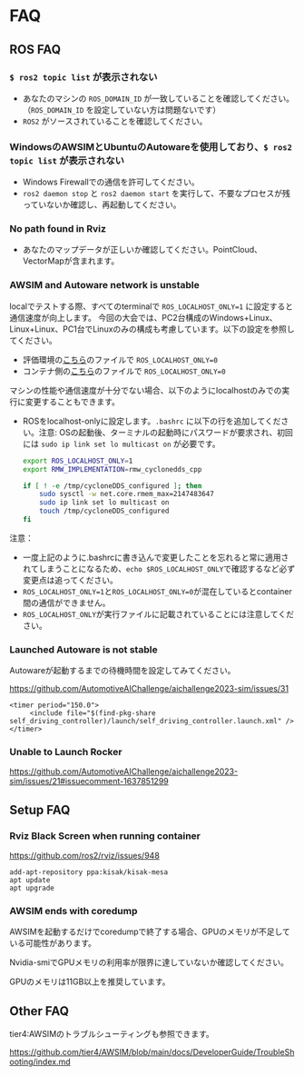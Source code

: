 # FAQ

## ROS FAQ

### `$ ros2 topic list` が表示されない
- あなたのマシンの `ROS_DOMAIN_ID` が一致していることを確認してください。（`ROS_DOMAIN_ID` を設定していない方は問題ないです）
- `ROS2` がソースされていることを確認してください。

### WindowsのAWSIMとUbuntuのAutowareを使用しており、`$ ros2 topic list` が表示されない
- Windows Firewallでの通信を許可してください。
- `ros2 daemon stop` と `ros2 daemon start` を実行して、不要なプロセスが残っていないか確認し、再起動してください。

### No path found in Rviz
- あなたのマップデータが正しいか確認してください。PointCloud、VectorMapが含まれます。

### AWSIM and Autoware network is unstable
localでテストする際、すべてのterminalで `ROS_LOCALHOST_ONLY=1` に設定すると通信速度が向上します。
今回の大会では、PC2台構成のWindows+Linux、Linux+Linux、PC1台でLinuxのみの構成も考慮しています。以下の設定を参照してください。
- 評価環境の[こちら](https://github.com/AutomotiveAIChallenge/aichallenge2023-sim/blob/main/docker/evaluation/main.bash)のファイルで `ROS_LOCALHOST_ONLY=0`
- コンテナ側の[こちら](https://github.com/AutomotiveAIChallenge/aichallenge2023-sim/blob/main/docker/Dockerfile)のファイルで `ROS_LOCALHOST_ONLY=0`

マシンの性能や通信速度が十分でない場合、以下のようにlocalhostのみでの実行に変更することもできます。
- ROSをlocalhost-onlyに設定します。`.bashrc` に以下の行を追加してください。注意: OSの起動後、ターミナルの起動時にパスワードが要求され、初回には `sudo ip link set lo multicast on` が必要です。

  ```bash
  export ROS_LOCALHOST_ONLY=1
  export RMW_IMPLEMENTATION=rmw_cyclonedds_cpp

  if [ ! -e /tmp/cycloneDDS_configured ]; then
      sudo sysctl -w net.core.rmem_max=2147483647
      sudo ip link set lo multicast on
      touch /tmp/cycloneDDS_configured
  fi
注意：
- 一度上記のように.bashrcに書き込んで変更したことを忘れると常に適用されてしまうことになるため、`echo $ROS_LOCALHOST_ONLY`で確認するなど必ず変更点は追ってください。
- `ROS_LOCALHOST_ONLY=1`と`ROS_LOCALHOST_ONLY=0`が混在しているとcontainer間の通信ができません。
- `ROS_LOCALHOST_ONLY`が実行ファイルに記載されていることには注意してください。

### Launched Autoware is not stable

Autowareが起動するまでの待機時間を設定してみてください。

https://github.com/AutomotiveAIChallenge/aichallenge2023-sim/issues/31

```
<timer period="150.0">
     <include file="$(find-pkg-share self_driving_controller)/launch/self_driving_controller.launch.xml" />
</timer>
```

### Unable to Launch Rocker

https://github.com/AutomotiveAIChallenge/aichallenge2023-sim/issues/21#issuecomment-1637851299


## Setup FAQ

### Rviz Black Screen when running container

https://github.com/ros2/rviz/issues/948

```
add-apt-repository ppa:kisak/kisak-mesa
apt update
apt upgrade
```

### AWSIM ends with coredump
AWSIMを起動するだけでcoredumpで終了する場合、GPUのメモリが不足している可能性があります。

Nvidia-smiでGPUメモリの利用率が限界に達していないか確認してください。

GPUのメモリは11GB以上を推奨しています。

## Other FAQ

tier4:AWSIMのトラブルシューティングも参照できます。

https://github.com/tier4/AWSIM/blob/main/docs/DeveloperGuide/TroubleShooting/index.md